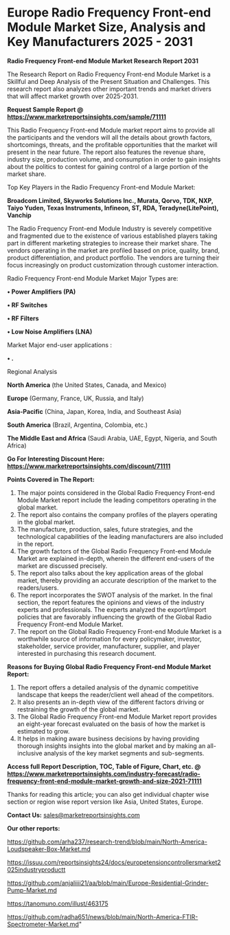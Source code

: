 # Europe Radio Frequency Front-end Module Market Size, Analysis and Key Manufacturers 2025 - 2031

<strong>Radio Frequency Front-end Module Market Research Report 2031</strong>

The Research Report on Radio Frequency Front-end Module Market is a Skillful and Deep Analysis of the Present Situation and Challenges. This research report also analyzes other important trends and market drivers that will affect market growth over 2025-2031.

<strong>Request Sample Report @ <a href=https://www.marketreportsinsights.com/sample/71111>https://www.marketreportsinsights.com/sample/71111</a></strong>

This Radio Frequency Front-end Module market report aims to provide all the participants and the vendors will all the details about growth factors, shortcomings, threats, and the profitable opportunities that the market will present in the near future. The report also features the revenue share, industry size, production volume, and consumption in order to gain insights about the politics to contest for gaining control of a large portion of the market share.

Top Key Players in the Radio Frequency Front-end Module Market:

<strong>Broadcom Limited, Skyworks Solutions Inc., Murata, Qorvo, TDK, NXP, Taiyo Yuden, Texas Instruments, Infineon, ST, RDA, Teradyne(LitePoint), Vanchip</strong>

The Radio Frequency Front-end Module Industry is severely competitive and fragmented due to the existence of various established players taking part in different marketing strategies to increase their market share. The vendors operating in the market are profiled based on price, quality, brand, product differentiation, and product portfolio. The vendors are turning their focus increasingly on product customization through customer interaction.

Radio Frequency Front-end Module Market Major Types are:

<strong>• Power Amplifiers (PA)

• RF Switches

• RF Filters

• Low Noise Amplifiers (LNA)</strong>

Market Major end-user applications :

<strong>• .</strong>

Regional Analysis

</u><strong><b>North America</b></strong> (the United States, Canada, and Mexico)

<strong><b>Europe </b></strong>(Germany, France, UK, Russia, and Italy)

<strong><b>Asia-Pacific</b></strong> (China, Japan, Korea, India, and Southeast Asia)

<strong><b>South America</b></strong> (Brazil, Argentina, Colombia, etc.)

<strong><b>The Middle East and Africa</b></strong> (Saudi Arabia, UAE, Egypt, Nigeria, and South Africa)

<strong>Go For Interesting Discount Here: <a href=https://www.marketreportsinsights.com/discount/71111>https://www.marketreportsinsights.com/discount/71111</a></strong>

<strong>Points Covered in The Report:</strong>
<ol>
  <li>The major points considered in the Global Radio Frequency Front-end Module Market report include the leading competitors operating in the global market.</li>
  <li>The report also contains the company profiles of the players operating in the global market.</li>
  <li>The manufacture, production, sales, future strategies, and the technological capabilities of the leading manufacturers are also included in the report.</li>
  <li>The growth factors of the Global Radio Frequency Front-end Module Market are explained in-depth, wherein the different end-users of the market are discussed precisely.</li>
  <li>The report also talks about the key application areas of the global market, thereby providing an accurate description of the market to the readers/users.</li>
  <li>The report incorporates the SWOT analysis of the market. In the final section, the report features the opinions and views of the industry experts and professionals. The experts analyzed the export/import policies that are favorably influencing the growth of the Global Radio Frequency Front-end Module Market.</li>
  <li>The report on the Global Radio Frequency Front-end Module Market is a worthwhile source of information for every policymaker, investor, stakeholder, service provider, manufacturer, supplier, and player interested in purchasing this research document.</li>
</ol>
<strong>Reasons for Buying Global Radio Frequency Front-end Module Market Report:</strong>

<ol>
  <li>The report offers a detailed analysis of the dynamic competitive landscape that keeps the reader/client well ahead of the competitors.</li>
  <li>It also presents an in-depth view of the different factors driving or restraining the growth of the global market.</li>
  <li>The Global Radio Frequency Front-end Module Market report provides an eight-year forecast evaluated on the basis of how the market is estimated to grow.</li>
  <li>It helps in making aware business decisions by having providing thorough insights insights into the global market and by making an all-inclusive analysis of the key market segments and sub-segments.</li>
</ol>
<strong>Access full Report Description, TOC, Table of Figure, Chart, etc. @ <a href=https://www.marketreportsinsights.com/industry-forecast/radio-frequency-front-end-module-market-growth-and-size-2021-71111>https://www.marketreportsinsights.com/industry-forecast/radio-frequency-front-end-module-market-growth-and-size-2021-71111</a></strong>


Thanks for reading this article; you can also get individual chapter wise section or region wise report version like Asia, United States, Europe.

<strong>Contact Us:</strong>
sales@marketreportsinsights.com

<strong>Our other reports:</strong>

<a href=https://github.com/arha237/research-trend/blob/main/North-America-Loudspeaker-Box-Market.md>https://github.com/arha237/research-trend/blob/main/North-America-Loudspeaker-Box-Market.md</a>

<a href=https://issuu.com/reportsinsights24/docs/europetensioncontrollersmarket2025industryproductt>https://issuu.com/reportsinsights24/docs/europetensioncontrollersmarket2025industryproductt</a>

<a href=https://github.com/anjaliiii21/aa/blob/main/Europe-Residential-Grinder-Pump-Market.md>https://github.com/anjaliiii21/aa/blob/main/Europe-Residential-Grinder-Pump-Market.md</a>

<a href=https://tanomuno.com/illust/463175>https://tanomuno.com/illust/463175</a>

<a href=https://github.com/radha651/news/blob/main/North-America-FTIR-Spectrometer-Market.md>https://github.com/radha651/news/blob/main/North-America-FTIR-Spectrometer-Market.md</a>"
